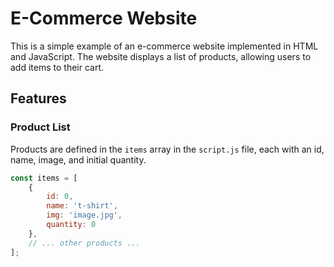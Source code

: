 # E-Commerce Website

This is a simple example of an e-commerce website implemented in HTML and JavaScript. The website displays a list of products, allowing users to add items to their cart.

## Features

### Product List

Products are defined in the `items` array in the `script.js` file, each with an id, name, image, and initial quantity.

```javascript
const items = [
    {
        id: 0,
        name: 't-shirt',
        img: 'image.jpg',
        quantity: 0
    },
    // ... other products ...
];

